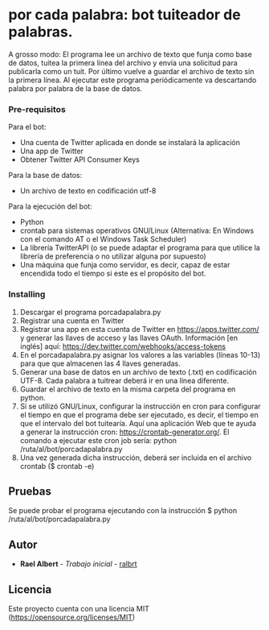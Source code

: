 # por cada palabra: bot tuiteador de palabras.

A grosso modo: El programa lee un archivo de texto que funja como base de datos, tuitea la primera línea del archivo y envía una solicitud para publicarla como un tuit. Por último vuelve a guardar el archivo de texto sin la primera línea. Al ejecutar este programa periódicamente va descartando palabra por palabra de la base de datos.


### Pre-requisitos

Para el bot:
- Una cuenta de Twitter aplicada en donde se instalará la aplicación
- Una app de Twitter
- Obtener Twitter API Consumer Keys


Para la base de datos: 
- Un archivo de texto en codificación utf-8


Para la ejecución del bot:
- Python
- crontab para sistemas operativos GNU/Linux (Alternativa: En Windows con el comando AT o el Windows Task Scheduler)
- La librería TwitterAPI (o se puede adaptar el programa para que utilice la librería de preferencia o no utilizar alguna por supuesto)
- Una máquina que funja como servidor, es decir, capaz de estar encendida todo el tiempo si este es el propósito del bot.

### Installing

1. Descargar el programa porcadapalabra.py
2. Registrar una cuenta en Twitter
3. Registrar una app en esta cuenta de Twitter en https://apps.twitter.com/  y generar las llaves de acceso y las llaves OAuth. Información [en inglés] aquí: https://dev.twitter.com/webhooks/access-tokens
4. En el porcadapalabra.py asignar los valores a las variables (líneas 10-13) para que que almacenen las 4 llaves generadas.
5. Generar una base de datos en un archivo de texto (.txt) en codificación UTF-8. Cada palabra a tuitrear deberá ir en una línea diferente.
6. Guardar el archivo de texto en la misma carpeta del programa en python.
7. Si se utilizó GNU/Linux, configurar la instrucción en cron para configurar el tiempo en que el programa debe ser ejecutado, es decir, el tiempo en que el intervalo del bot tuitearía. Aquí una aplicación Web que te ayuda a generar la instrucción cron: https://crontab-generator.org/. El comando a ejecutar este cron job sería: python /ruta/al/bot/porcadapalabra.py
8. Una vez generada dicha instrucción, deberá ser incluida en el archivo crontab ($ crontab -e)

## Pruebas

Se puede probar el programa ejecutando con la instrucción $ python /ruta/al/bot/porcadapalabra.py

## Autor

* **Rael Albert** - *Trabajo inicial* - [ralbrt](https://github.com/ralbrt)

## Licencia

Este proyecto cuenta con una licencia MIT (https://opensource.org/licenses/MIT)
